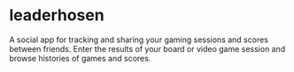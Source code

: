 # leaderhosen
A social app for tracking and sharing your gaming sessions and scores between friends. Enter the results of your board or video game session and browse histories of games and scores.
